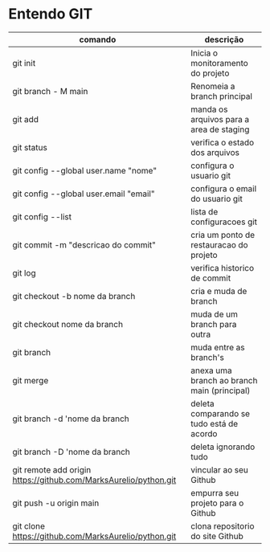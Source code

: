 # Entendo GIT

|comando|descrição|
|-|-|
| git init | Inicia o monitoramento do projeto |
| git branch - M main | Renomeia a branch principal |
| git add <arquivo> | manda os arquivos para a area de staging
| git status | verifica o estado dos arquivos
| git config --global user.name "nome" | configura o usuario git |
| git config --global user.email "email" | configura o email do usuario git
| git config --list | lista de configuracoes git |
| git commit -m "descricao do commit" | cria um ponto de restauracao do projeto
| git log | verifica historico de commit |
| git checkout -b nome da branch | cria e muda de branch
| git checkout nome da branch | muda de um branch para outra
| git branch | muda entre as branch's
| git merge | anexa uma branch ao branch main (principal)
| git branch -d 'nome da branch | deleta comparando se tudo está de acordo
| git branch -D 'nome da branch | deleta ignorando tudo
| git remote add origin https://github.com/MarksAurelio/python.git | vincular ao seu Github
| git push -u origin main | empurra seu projeto para o Github
| git clone https://github.com/MarksAurelio/python.git | clona repositorio do site Github
